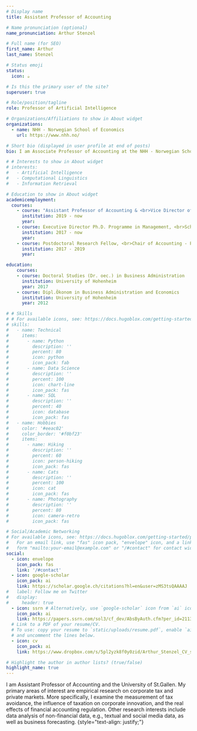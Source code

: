 ```yaml
---
# Display name
title: Assistant Professor of Accounting

# Name pronunciation (optional)
name_pronunciation: Arthur Stenzel

# Full name (for SEO)
first_name: Arthur
last_name: Stenzel

# Status emoji
status:
  icon: ☕️

# Is this the primary user of the site?
superuser: true

# Role/position/tagline
role: Professor of Artificial Intelligence

# Organizations/Affiliations to show in About widget
organizations:
  - name: NHH - Norwegian School of Economics
    url: https://www.nhh.no/

# Short bio (displayed in user profile at end of posts)
bio: I am Associate Professor of Accounting at the NHH - Norwegian School of Economics. My primary areas of interest are empirical research on financial regulation, corporate tax, and private markets. More specifically, I examine the measurement of tax avoidance, the influence of taxation on corporate innovation, and the real effects of financial accounting regulation. Other research interests include data analysis of non-financial data, e.g., textual and social media data, as well as business forecasting.

# # Interests to show in About widget
# interests:
#   - Artificial Intelligence
#   - Computational Linguistics
#   - Information Retrieval

# Education to show in About widget
academicemployment:
  courses:
    - course: "Assistant Professor of Accounting & <br>Vice Director of the Institute of Accounting, Control and Auditing, <br>School of Management, University of St. Gallen"
      institution: 2019 - now
      year: 
    - course: Executive Director Ph.D. Programme in Management, <br>School of Management, University of St. Gallen
      institution: 2017 - now
      year: 
    - course: Postdoctoral Research Fellow, <br>Chair of Accounting - Prof. Dr. Tami Dinh, <br>Institute of Accounting, Control and Auditing, School of Management, University of St. Gallen
      institution: 2017 - 2019
      year: 

education:
    courses:
    - course: Doctoral Studies (Dr. oec.) in Business Administration
      institution: University of Hohenheim
      year: 2017
    - course: Dipl.Ökonom in Business Administration and Economics
      institution: University of Hohenheim
      year: 2012 

# # Skills
# # For available icons, see: https://docs.hugoblox.com/getting-started/page-builder/#icons
# skills:
#   - name: Technical
#     items:
#       - name: Python
#         description: ''
#         percent: 80
#         icon: python
#         icon_pack: fab
#       - name: Data Science
#         description: ''
#         percent: 100
#         icon: chart-line
#         icon_pack: fas
#       - name: SQL
#         description: ''
#         percent: 40
#         icon: database
#         icon_pack: fas
#   - name: Hobbies
#     color: '#eeac02'
#     color_border: '#f0bf23'
#     items:
#       - name: Hiking
#         description: ''
#         percent: 60
#         icon: person-hiking
#         icon_pack: fas
#       - name: Cats
#         description: ''
#         percent: 100
#         icon: cat
#         icon_pack: fas
#       - name: Photography
#         description: ''
#         percent: 80
#         icon: camera-retro
#         icon_pack: fas

# Social/Academic Networking
# For available icons, see: https://docs.hugoblox.com/getting-started/page-builder/#icons
#   For an email link, use "fas" icon pack, "envelope" icon, and a link in the
#   form "mailto:your-email@example.com" or "/#contact" for contact widget.
social:
  - icon: envelope
    icon_pack: fas
    link: '/#contact'
  - icon: google-scholar
    icon_pack: ai
    link: https://scholar.google.ch/citations?hl=en&user=zMS3tsQAAAAJ 
#   label: Follow me on Twitter
#   display:
#     header: true
  - icon: ssrn # Alternatively, use `google-scholar` icon from `ai` icon pack
    icon_pack: ai
    link: https://papers.ssrn.com/sol3/cf_dev/AbsByAuth.cfm?per_id=2113566
  # Link to a PDF of your resume/CV.
  # To use: copy your resume to `static/uploads/resume.pdf`, enable `ai` icons in `params.yaml`,
  # and uncomment the lines below.
  - icon: cv
    icon_pack: ai
    link: https://www.dropbox.com/s/5pl2yzk8f0y0zid/Arthur_Stenzel_CV_short.pdf?dl=0

# Highlight the author in author lists? (true/false)
highlight_name: true
---
```


I am Assistant Professor of Accounting and the University of St.Gallen. My primary areas of interest are empirical research on corporate tax and private markets. More specifically, I examine the measurement of tax avoidance, the influence of taxation on corporate innovation, and the real effects of financial accounting regulation. Other research interests include data analysis of non-financial data, e.g., textual and social media data, as well as business forecasting.
{style="text-align: justify;"}
